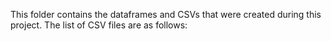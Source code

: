 This folder contains the dataframes and CSVs that were created during this project. The list of CSV files are as follows:
